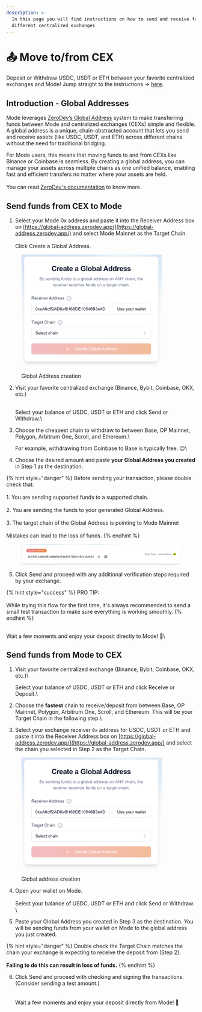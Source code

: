 ```yaml
---
description: >-
  In this page you will find instructions on how to send and receive funds from
  different centralized exchanges
---
```


# 📤 Move to/from CEX

Deposit or Withdraw USDC, USDT or ETH between your favorite centralized exchanges and Mode! Jump straight to the instructions -> [here](move-to-from-cex.md#from-cex-to-mode).

## Introduction - Global Addresses

Mode leverages [ZeroDev’s Global Address](https://global-address.zerodev.app/) system to make transferring funds between Mode and centralized exchanges (CEXs) simple and flexible. A global address is a unique, chain-abstracted account that lets you send and receive assets (like USDC, USDT, and ETH) across different chains without the need for traditional bridging.

For Mode users, this means that moving funds to and from CEXs like Binance or Coinbase is seamless. By creating a global address, you can manage your assets across multiple chains as one unified balance, enabling fast and efficient transfers no matter where your assets are held.\
\
You can read [ZeroDev's documentation](https://zerodev.app/) to know more.

## Send funds from CEX to Mode

1. Select your Mode 0x address and paste it into the Receiver Address box on [https://global-address.zerodev.app/](https://global-address.zerodev.app/) and select Mode Mainnet as the Target Chain.\
   \
   Click Create a Global Address.

<figure><img src="../.gitbook/assets/image.png" alt="" width="375"><figcaption><p>Global Address creation</p></figcaption></figure>

2.  Visit your favorite centralized exchange (Binance, Bybit, Coinbase, OKX, etc.)

    \
    Select your balance of USDC, USDT or ETH and click Send or Withdraw.\

3.  Choose the cheapest chain to withdraw to between Base, OP Mainnet, Polygon, Arbitrum One, Scroll, and Ethereum.\


    For example, withdrawing from Coinbase to Base is typically free. :wink:\

4. Choose the desired amount and paste **your Global Address you created** in Step 1 as the destination.&#x20;

{% hint style="danger" %}
Before sending your transaction, please double check that:\
\
1\. You are sending supported funds to a supported chain. \
\
2\. You are sending the funds to your generated Global Address.\
\
3\. The target chain of the Global Address is pointing to Mode Mainnet\
\
Mistakes can lead to the loss of funds.
{% endhint %}

<figure><img src="../.gitbook/assets/image (1).png" alt=""><figcaption></figcaption></figure>

5. Click Send and proceed with any additional verification steps required by your exchange.

{% hint style="success" %}
PRO TIP: \
\
While trying this flow for the first time, it's always recommended to send a small test transaction to make sure everything is working smoothly.
{% endhint %}

\
Wait a few moments and enjoy your deposit directly to Mode! 💛\


## Send funds from Mode to CEX

1.  Visit your favorite centralized exchange (Binance, Bybit, Coinbase, OKX, etc.)\


    Select your balance of USDC, USDT or ETH and click Receive or Deposit.\

2. Choose the **fastest** chain to receive/deposit from between Base, OP Mainnet, Polygon, Arbitrum One, Scroll, and Ethereum. This will be your Target Chain in the following step.\

3. Select your exchange receiver `0x` address for USDC, USDT or ETH and paste it into the Receiver Address box on [https://global-address.zerodev.app/](https://global-address.zerodev.app/) and select the chain you selected in Step 2 as the Target Chain.

<figure><img src="../.gitbook/assets/image.png" alt="" width="375"><figcaption><p>Global address creation</p></figcaption></figure>

4. Open your wallet on Mode.\
   \
   Select your balance of USDC, USDT or ETH and click Send or Withdraw. \

5. Paste your Global Address you created in Step 3 as the destination. You will be sending funds from your wallet on Mode to the global address you just created.

{% hint style="danger" %}
Double check the Target Chain matches the chain your exchange is expecting to receive the deposit from (Step 2).\
\
**Failing to do this can result in loss of funds.**
{% endhint %}

6. Click Send and proceed with checking and signing the transactions. (Consider sending a test amount.)\
   \
   \
   Wait a few moments and enjoy your deposit directly from Mode! 💛
